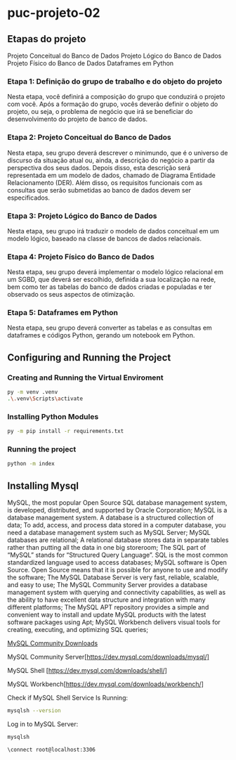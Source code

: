 # puc-projeto-02

## Etapas do projeto

Projeto Conceitual do Banco de Dados
Projeto Lógico do Banco de Dados
Projeto Físico do Banco de Dados
Dataframes em Python

### Etapa 1: Definição do grupo de trabalho e do objeto do projeto

Nesta etapa, você definirá a composição do grupo que conduzirá o projeto com você. Após a formação do grupo, vocês deverão definir o objeto do projeto, ou seja, o problema de negócio que irá se beneficiar do desenvolvimento do projeto de banco de dados.

### Etapa 2: Projeto Conceitual do Banco de Dados

Nesta etapa, seu grupo deverá descrever o minimundo, que é o universo de discurso da situação atual ou, ainda, a descrição do negócio a partir da perspectiva dos seus dados. Depois disso, esta descrição será representada em um modelo de dados, chamado de Diagrama Entidade Relacionamento (DER). Além disso, os requisitos funcionais com as consultas que serão submetidas ao banco de dados devem ser especificados.

### Etapa 3: Projeto Lógico do Banco de Dados

Nesta etapa, seu grupo irá traduzir o modelo de dados conceitual em um modelo lógico, baseado na classe de bancos de dados relacionais.

### Etapa 4: Projeto Físico do Banco de Dados

Nesta etapa, seu grupo deverá implementar o modelo lógico relacional em um SGBD, que deverá ser escolhido, definida a sua localização na rede, bem como ter as tabelas do banco de dados criadas e populadas e ter observado os seus aspectos de otimização.

### Etapa 5: Dataframes em Python

Nesta etapa, seu grupo deverá converter as tabelas e as consultas em dataframes e códigos Python, gerando um notebook em Python.

## Configuring and Running the Project

### Creating and Running the Virtual Enviroment

```sh
py -m venv .venv
.\.venv\Scripts\activate
```

### Installing Python Modules

```sh
py -m pip install -r requirements.txt
```

### Running the project

```sh
python -m index
```

## Installing Mysql

MySQL, the most popular Open Source SQL database management system, is developed, distributed, and supported by Oracle Corporation;
MySQL is a database management system. A database is a structured collection of data;
To add, access, and process data stored in a computer database, you need a database management system such as MySQL Server;
MySQL databases are relational;
A relational database stores data in separate tables rather than putting all the data in one big storeroom;
The SQL part of “MySQL” stands for “Structured Query Language”. SQL is the most common standardized language used to access databases;
MySQL software is Open Source. Open Source means that it is possible for anyone to use and modify the software;
The MySQL Database Server is very fast, reliable, scalable, and easy to use;
The MySQL Community Server provides a database management system with querying and connectivity capabilities, as well as the ability to have excellent data structure and integration with many different platforms;
The MySQL APT repository provides a simple and convenient way to install and update MySQL products with the latest software packages using Apt;
MySQL Workbench delivers visual tools for creating, executing, and optimizing SQL queries;

[MySQL Community Downloads](https://dev.mysql.com/downloads/)

MySQL Community Server[https://dev.mysql.com/downloads/mysql/]

MySQL Shell [https://dev.mysql.com/downloads/shell/]

MySQL Workbench[https://dev.mysql.com/downloads/workbench/]

Check if MySQL Shell Service Is Running:

```sh
mysqlsh --version
```

Log in to MySQL Server:

```sh
mysqlsh

\connect root@localhost:3306
```
